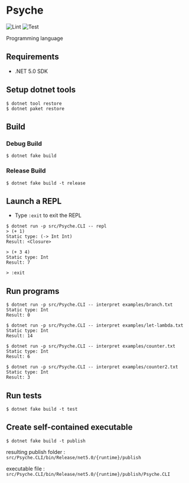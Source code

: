 # Psyche

![Lint](https://github.com/0918nobita/psyche/workflows/Lint/badge.svg)  ![Test](https://github.com/0918nobita/psyche/workflows/Test/badge.svg)

Programming language

## Requirements

- .NET 5.0 SDK

## Setup dotnet tools

```
$ dotnet tool restore
$ dotnet paket restore
```

## Build

### Debug Build

```
$ dotnet fake build
```

### Release Build

```
$ dotnet fake build -t release
```

## Launch a REPL

- Type `:exit` to exit the REPL

```
$ dotnet run -p src/Psyche.CLI -- repl
> (+ 1)
Static type: (-> Int Int)
Result: <Closure>

> (+ 3 4)
Static type: Int
Result: 7

> :exit
```

## Run programs

```
$ dotnet run -p src/Psyche.CLI -- interpret examples/branch.txt
Static type: Int
Result: 0

$ dotnet run -p src/Psyche.CLI -- interpret examples/let-lambda.txt
Static type: Int
Result: 14

$ dotnet run -p src/Psyche.CLI -- interpret examples/counter.txt
Static type: Int
Result: 6

$ dotnet run -p src/Psyche.CLI -- interpret examples/counter2.txt
Static type: Int
Result: 3
```

## Run tests

```
$ dotnet fake build -t test
```

## Create self-contained executable

```
$ dotnet fake build -t publish
```

resulting publish folder : ``src/Psyche.CLI/bin/Release/net5.0/{runtime}/publish``

executable file : ``src/Psyche.CLI/bin/Release/net5.0/{runtime}/publish/Psyche.CLI``
